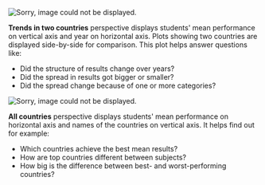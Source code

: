 ![Sorry, image could not be displayed.](https://raw.githubusercontent.com/mi2-warsaw/PISAoccupations/master/inst/extdata/example_3.png)

**Trends in two countries** perspective displays students' mean performance on vertical axis and year on horizontal axis. Plots showing two countries are displayed side-by-side for comparison. This plot helps answer questions like:  

* Did the structure of results change over years?   
* Did the spread in results got bigger or smaller?  
* Did the spread change because of one or more categories?  

![Sorry, image could not be displayed.](https://raw.githubusercontent.com/mi2-warsaw/PISAoccupations/master/inst/extdata/example_4.png)

**All countries** perspective displays students' mean performance on horizontal axis and names of the countries on vertical axis. It helps find out for example:  

* Which countries achieve the best mean results?  
* How are top countries different between subjects?  
* How big is the difference between best- and worst-performing countries?  

